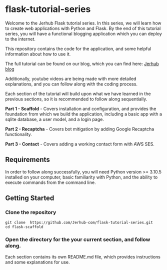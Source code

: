 # flask-tutorial-series
Welcome to the Jerhub Flask tutorial series. In this series, we will learn how
to create web applications with Python and Flask. By the end of this tutorial
series, you will have a functional blogging application which you can deploy
to the internet.


This repository contains the code for the application, and some helpful
information about how to use it.


The full tutorial can be found on our blog, which you can find here:
[Jerhub blog](https://jerhub.com/blog)


Additionally, youtube videos are being made with more detailed explanations,
and you can follow along with the coding process.


Each section of the tutorial will build upon what we have learned in the
previous sections, so it is recommended to follow along sequentially.


**Part 1 - Scaffold** - Covers installation and configuration, and
provides the foundation from which we build the application, including a basic
app with a sqlite database, a user model, and a login page.


**Part 2 - Recaptcha** - Covers bot mitigation by adding Google Recaptcha
functionality.

**Part 3 - Contact** - Covers adding a working contact form with AWS SES.

## Requirements
In order to follow along successfully, you will need Python version >= 3.10.5
installed on your computer, basic familiarity with Python, and the ability to
execute commands from the command line.

## Getting Started

### Clone the repository
```
git clone  https://github.com/Jerhub-com/flask-tutorial-series.git
cd flask-scaffold
```

### Open the directory for the your current section, and follow along.
Each section contains its own README.md file, which provides instructions and
some explanations for use.
